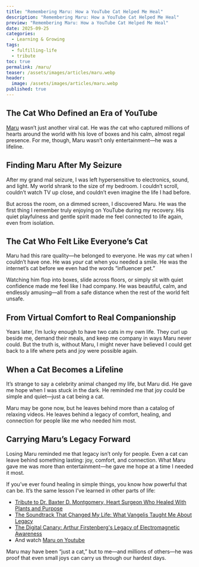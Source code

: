```yaml
---
title: "Remembering Maru: How a YouTube Cat Helped Me Heal"
description: "Remembering Maru: How a YouTube Cat Helped Me Heal"
preview: "Remembering Maru: How a YouTube Cat Helped Me Heal"
date: 2025-09-25
categories:
  - Learning & Growing
tags:
  - fulfilling-life
  - tribute
toc: true
permalink: /maru/
teaser: /assets/images/articles/maru.webp
header:
  image: /assets/images/articles/maru.webp
published: true
---
```

## The Cat Who Defined an Era of YouTube

[Maru](https://sisinmaru.com) wasn’t just another viral cat. He was _the_ cat who captured millions of hearts around the world with his love of boxes and his calm, almost regal presence. For me, though, Maru wasn’t only entertainment—he was a lifeline.

## Finding Maru After My Seizure

After my grand mal seizure, I was left hypersensitive to electronics, sound, and light. My world shrank to the size of my bedroom. I couldn’t scroll, couldn’t watch TV up close, and couldn’t even imagine the life I had before.

But across the room, on a dimmed screen, I discovered Maru. He was the first thing I remember truly enjoying on YouTube during my recovery. His quiet playfulness and gentle spirit made me feel connected to life again, even from isolation.

## The Cat Who Felt Like Everyone’s Cat

Maru had this rare quality—he belonged to everyone. He was _my_ cat when I couldn’t have one. He was _your_ cat when you needed a smile. He was the internet’s cat before we even had the words “influencer pet.”

Watching him flop into boxes, slide across floors, or simply sit with quiet confidence made me feel like I had company. He was beautiful, calm, and endlessly amusing—all from a safe distance when the rest of the world felt unsafe.

## From Virtual Comfort to Real Companionship

Years later, I’m lucky enough to have two cats in my own life. They curl up beside me, demand their meals, and keep me company in ways Maru never could. But the truth is, without Maru, I might never have believed I could get back to a life where pets and joy were possible again.

## When a Cat Becomes a Lifeline

It’s strange to say a celebrity animal changed my life, but Maru did. He gave me hope when I was stuck in the dark. He reminded me that joy could be simple and quiet—just a cat being a cat.

Maru may be gone now, but he leaves behind more than a catalog of relaxing videos. He leaves behind a legacy of comfort, healing, and connection for people like me who needed him most.

## Carrying Maru’s Legacy Forward

Losing Maru reminded me that legacy isn’t only for people. Even a cat can leave behind something lasting: joy, comfort, and connection. What Maru gave me was more than entertainment—he gave me hope at a time I needed it most.

If you’ve ever found healing in simple things, you know how powerful that can be. It’s the same lesson I’ve learned in other parts of life:

- [Tribute to Dr. Baxter D. Montgomery, Heart Surgeon Who Healed With Plants and Purpose](/montgomery/)
- [The Soundtrack That Changed My Life: What Vangelis Taught Me About Legacy](/vangelis/)
- [The Digital Canary: Arthur Firstenberg's Legacy of Electromagnetic Awareness](arthur-firstenberg/)
- And watch [Maru on Youtube](http://youtube.com/@mugumogu)

Maru may have been “just a cat,” but to me—and millions of others—he was proof that even small joys can carry us through our hardest days.